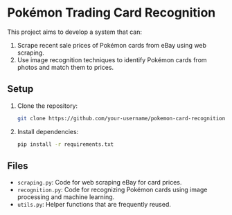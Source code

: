# Pokémon Trading Card Recognition

This project aims to develop a system that can:
1. Scrape recent sale prices of Pokémon cards from eBay using web scraping.
2. Use image recognition techniques to identify Pokémon cards from photos and match them to prices.

## Setup
1. Clone the repository:
    ```bash
    git clone https://github.com/your-username/pokemon-card-recognition.git <optionalname>
    ```
2. Install dependencies:
    ```bash
    pip install -r requirements.txt
    ```

## Files
- `scraping.py`: Code for web scraping eBay for card prices.
- `recognition.py`: Code for recognizing Pokémon cards using image processing and machine learning.
- `utils.py`: Helper functions that are frequently reused.
